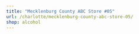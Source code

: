 ```yaml
---
title: "Mecklenburg County ABC Store #05"
url: /charlotte/mecklenburg-county-abc-store-05/
shop: alcohol
---
```

